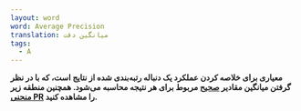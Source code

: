 ```yaml
---
layout: word
word: Average Precision
translation: میانگین دقت
tags:
  - A
---
```

**معیاری برای خلاصه کردن عملکرد یک دنباله‌ رتبه‌بندی شده از نتایج است، که با در نظر گرفتن میانگین مقادیر [صحیح](https://developers.google.com/machine-learning/glossary#precision) مربوط برای هر نتیجه محاسبه می‌شود. همچنین منطقه زیر [منحنی PR](https://developers.google.com/machine-learning/glossary#area-under-the-roc-curve) را مشاهده کنید.**